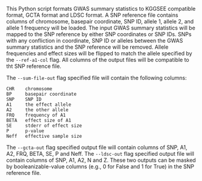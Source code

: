 This Python script formats GWAS summary statistics to KGGSEE compatible format, GCTA format and
LDSC format. A SNP reference file contains columns of chromosome, basepair coordinate, SNP ID,
allele 1, allele 2, and allele 1 frequency will be loaded. The input GWAS summary statistics will
be mapped to the SNP reference by either SNP coordinates or SNP IDs. SNPs with any confliction in
coordinate, SNP ID or alleles between the GWAS summary statistics and the SNP reference will be
removed. Allele frequencies and effect sizes will be flipped to match the allele specified by the
`--ref-a1-col` flag. All columns of the output files will be compatible to tht SNP reference file.

The `--sum-file-out` flag specified file will contain the following columns:
```
CHR    chromosome
BP     basepair coordinate
SNP    SNP ID
A1     the effect allele
A2     the other allele
FRQ    frequency of A1
BETA   effect size of A1
SE     stderr of effect size
P      p-value
Neff   effective sample size
```

The `--gcta-out` flag specified output file will contain columns of SNP, A1, A2, FRQ, BETA, SE, P and
Neff. The `--ldsc-out` flag specified output file will contain columns of SNP, A1, A2, N and Z. These
two outputs can be masked by booleanizable-value columns (e.g., 0 for False and 1 for True) in the
SNP reference file.